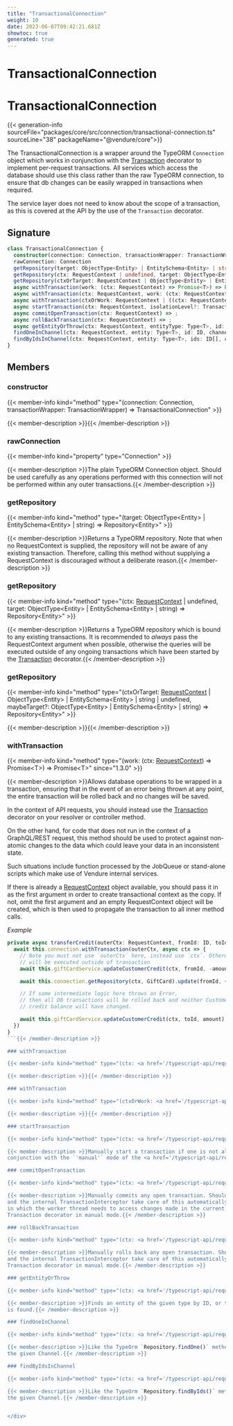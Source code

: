 ```yaml
---
title: "TransactionalConnection"
weight: 10
date: 2023-06-07T09:42:21.681Z
showtoc: true
generated: true
---
```

<!-- This file was generated from the Vendure source. Do not modify. Instead, re-run the "docs:build" script -->

# TransactionalConnection
<div class="symbol">


# TransactionalConnection

{{< generation-info sourceFile="packages/core/src/connection/transactional-connection.ts" sourceLine="38" packageName="@vendure/core">}}

The TransactionalConnection is a wrapper around the TypeORM `Connection` object which works in conjunction
with the <a href='/typescript-api/request/transaction-decorator#transaction'>Transaction</a> decorator to implement per-request transactions. All services which access the
database should use this class rather than the raw TypeORM connection, to ensure that db changes can be
easily wrapped in transactions when required.

The service layer does not need to know about the scope of a transaction, as this is covered at the
API by the use of the `Transaction` decorator.

## Signature

```TypeScript
class TransactionalConnection {
  constructor(connection: Connection, transactionWrapper: TransactionWrapper)
  rawConnection: Connection
  getRepository(target: ObjectType<Entity> | EntitySchema<Entity> | string) => Repository<Entity>;
  getRepository(ctx: RequestContext | undefined, target: ObjectType<Entity> | EntitySchema<Entity> | string) => Repository<Entity>;
  getRepository(ctxOrTarget: RequestContext | ObjectType<Entity> | EntitySchema<Entity> | string | undefined, maybeTarget?: ObjectType<Entity> | EntitySchema<Entity> | string) => Repository<Entity>;
  async withTransaction(work: (ctx: RequestContext) => Promise<T>) => Promise<T>;
  async withTransaction(ctx: RequestContext, work: (ctx: RequestContext) => Promise<T>) => Promise<T>;
  async withTransaction(ctxOrWork: RequestContext | ((ctx: RequestContext) => Promise<T>), maybeWork?: (ctx: RequestContext) => Promise<T>) => Promise<T>;
  async startTransaction(ctx: RequestContext, isolationLevel?: TransactionIsolationLevel) => ;
  async commitOpenTransaction(ctx: RequestContext) => ;
  async rollBackTransaction(ctx: RequestContext) => ;
  async getEntityOrThrow(ctx: RequestContext, entityType: Type<T>, id: ID, options: GetEntityOrThrowOptions<T> = {}) => Promise<T>;
  findOneInChannel(ctx: RequestContext, entity: Type<T>, id: ID, channelId: ID, options: FindOneOptions<T> = {}) => ;
  findByIdsInChannel(ctx: RequestContext, entity: Type<T>, ids: ID[], channelId: ID, options: FindManyOptions<T>) => ;
}
```
## Members

### constructor

{{< member-info kind="method" type="(connection: Connection, transactionWrapper: TransactionWrapper) => TransactionalConnection"  >}}

{{< member-description >}}{{< /member-description >}}

### rawConnection

{{< member-info kind="property" type="Connection"  >}}

{{< member-description >}}The plain TypeORM Connection object. Should be used carefully as any operations
performed with this connection will not be performed within any outer
transactions.{{< /member-description >}}

### getRepository

{{< member-info kind="method" type="(target: ObjectType&#60;Entity&#62; | EntitySchema&#60;Entity&#62; | string) => Repository&#60;Entity&#62;"  >}}

{{< member-description >}}Returns a TypeORM repository. Note that when no RequestContext is supplied, the repository will not
be aware of any existing transaction. Therefore, calling this method without supplying a RequestContext
is discouraged without a deliberate reason.{{< /member-description >}}

### getRepository

{{< member-info kind="method" type="(ctx: <a href='/typescript-api/request/request-context#requestcontext'>RequestContext</a> | undefined, target: ObjectType&#60;Entity&#62; | EntitySchema&#60;Entity&#62; | string) => Repository&#60;Entity&#62;"  >}}

{{< member-description >}}Returns a TypeORM repository which is bound to any existing transactions. It is recommended to _always_ pass
the RequestContext argument when possible, otherwise the queries will be executed outside of any
ongoing transactions which have been started by the <a href='/typescript-api/request/transaction-decorator#transaction'>Transaction</a> decorator.{{< /member-description >}}

### getRepository

{{< member-info kind="method" type="(ctxOrTarget: <a href='/typescript-api/request/request-context#requestcontext'>RequestContext</a> | ObjectType&#60;Entity&#62; | EntitySchema&#60;Entity&#62; | string | undefined, maybeTarget?: ObjectType&#60;Entity&#62; | EntitySchema&#60;Entity&#62; | string) => Repository&#60;Entity&#62;"  >}}

{{< member-description >}}{{< /member-description >}}

### withTransaction

{{< member-info kind="method" type="(work: (ctx: <a href='/typescript-api/request/request-context#requestcontext'>RequestContext</a>) =&#62; Promise&#60;T&#62;) => Promise&#60;T&#62;"  since="1.3.0" >}}

{{< member-description >}}Allows database operations to be wrapped in a transaction, ensuring that in the event of an error being
thrown at any point, the entire transaction will be rolled back and no changes will be saved.

In the context of API requests, you should instead use the <a href='/typescript-api/request/transaction-decorator#transaction'>Transaction</a> decorator on your resolver or
controller method.

On the other hand, for code that does not run in the context of a GraphQL/REST request, this method
should be used to protect against non-atomic changes to the data which could leave your data in an
inconsistent state.

Such situations include function processed by the JobQueue or stand-alone scripts which make use
of Vendure internal services.

If there is already a <a href='/typescript-api/request/request-context#requestcontext'>RequestContext</a> object available, you should pass it in as the first
argument in order to create transactional context as the copy. If not, omit the first argument and an empty
RequestContext object will be created, which is then used to propagate the transaction to
all inner method calls.

*Example*

```TypeScript
private async transferCredit(outerCtx: RequestContext, fromId: ID, toId: ID, amount: number) {
  await this.connection.withTransaction(outerCtx, async ctx => {
    // Note you must not use `outerCtx` here, instead use `ctx`. Otherwise, this query
    // will be executed outside of transaction
    await this.giftCardService.updateCustomerCredit(ctx, fromId, -amount);

    await this.connection.getRepository(ctx, GiftCard).update(fromId, { transferred: true })

    // If some intermediate logic here throws an Error,
    // then all DB transactions will be rolled back and neither Customer's
    // credit balance will have changed.

    await this.giftCardService.updateCustomerCredit(ctx, toId, amount);
  })
}
```{{< /member-description >}}

### withTransaction

{{< member-info kind="method" type="(ctx: <a href='/typescript-api/request/request-context#requestcontext'>RequestContext</a>, work: (ctx: <a href='/typescript-api/request/request-context#requestcontext'>RequestContext</a>) =&#62; Promise&#60;T&#62;) => Promise&#60;T&#62;"  >}}

{{< member-description >}}{{< /member-description >}}

### withTransaction

{{< member-info kind="method" type="(ctxOrWork: <a href='/typescript-api/request/request-context#requestcontext'>RequestContext</a> | ((ctx: <a href='/typescript-api/request/request-context#requestcontext'>RequestContext</a>) =&#62; Promise&#60;T&#62;), maybeWork?: (ctx: <a href='/typescript-api/request/request-context#requestcontext'>RequestContext</a>) =&#62; Promise&#60;T&#62;) => Promise&#60;T&#62;"  >}}

{{< member-description >}}{{< /member-description >}}

### startTransaction

{{< member-info kind="method" type="(ctx: <a href='/typescript-api/request/request-context#requestcontext'>RequestContext</a>, isolationLevel?: <a href='/typescript-api/request/transaction-decorator#transactionisolationlevel'>TransactionIsolationLevel</a>) => "  >}}

{{< member-description >}}Manually start a transaction if one is not already in progress. This method should be used in
conjunction with the `'manual'` mode of the <a href='/typescript-api/request/transaction-decorator#transaction'>Transaction</a> decorator.{{< /member-description >}}

### commitOpenTransaction

{{< member-info kind="method" type="(ctx: <a href='/typescript-api/request/request-context#requestcontext'>RequestContext</a>) => "  >}}

{{< member-description >}}Manually commits any open transaction. Should be very rarely needed, since the <a href='/typescript-api/request/transaction-decorator#transaction'>Transaction</a> decorator
and the internal TransactionInterceptor take care of this automatically. Use-cases include situations
in which the worker thread needs to access changes made in the current transaction, or when using the
Transaction decorator in manual mode.{{< /member-description >}}

### rollBackTransaction

{{< member-info kind="method" type="(ctx: <a href='/typescript-api/request/request-context#requestcontext'>RequestContext</a>) => "  >}}

{{< member-description >}}Manually rolls back any open transaction. Should be very rarely needed, since the <a href='/typescript-api/request/transaction-decorator#transaction'>Transaction</a> decorator
and the internal TransactionInterceptor take care of this automatically. Use-cases include when using the
Transaction decorator in manual mode.{{< /member-description >}}

### getEntityOrThrow

{{< member-info kind="method" type="(ctx: <a href='/typescript-api/request/request-context#requestcontext'>RequestContext</a>, entityType: Type&#60;T&#62;, id: <a href='/typescript-api/common/id#id'>ID</a>, options: <a href='/typescript-api/data-access/get-entity-or-throw-options#getentityorthrowoptions'>GetEntityOrThrowOptions</a>&#60;T&#62; = {}) => Promise&#60;T&#62;"  >}}

{{< member-description >}}Finds an entity of the given type by ID, or throws an `EntityNotFoundError` if none
is found.{{< /member-description >}}

### findOneInChannel

{{< member-info kind="method" type="(ctx: <a href='/typescript-api/request/request-context#requestcontext'>RequestContext</a>, entity: Type&#60;T&#62;, id: <a href='/typescript-api/common/id#id'>ID</a>, channelId: <a href='/typescript-api/common/id#id'>ID</a>, options: FindOneOptions&#60;T&#62; = {}) => "  >}}

{{< member-description >}}Like the TypeOrm `Repository.findOne()` method, but limits the results to
the given Channel.{{< /member-description >}}

### findByIdsInChannel

{{< member-info kind="method" type="(ctx: <a href='/typescript-api/request/request-context#requestcontext'>RequestContext</a>, entity: Type&#60;T&#62;, ids: <a href='/typescript-api/common/id#id'>ID</a>[], channelId: <a href='/typescript-api/common/id#id'>ID</a>, options: FindManyOptions&#60;T&#62;) => "  >}}

{{< member-description >}}Like the TypeOrm `Repository.findByIds()` method, but limits the results to
the given Channel.{{< /member-description >}}


</div>
